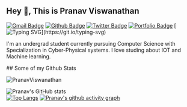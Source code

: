 
## Hey 👋, This is Pranav Viswanathan
[![Gmail Badge](https://img.shields.io/badge/-pranav.viswanathan11@gmail.com-c14438?style=flat&logo=Gmail&logoColor=white&link=mailto:pranav.viswanathan11@gmail.com)](mailto:pranav.viswanathan11@gmail.com) [![Github Badge](https://img.shields.io/badge/-PranavViswanathan-grey?style=flat&logo=github&logoColor=white&link=https://github.com/PranavViswanathan/)](https://www.github.com/PranavViswanathan/) [![Twitter Badge](https://img.shields.io/badge/-@crazycoder21-00acee?style=flat&logo=twitter&logoColor=white&link=https://twitter.com/@crazycoder21/)](https://www.twitter.com/@crazycoder21/) [![Portfolio Badge](https://img.shields.io/badge/portfolio-web-blue?style=flat&link=https://pranavcoder.netlify.app//)](https://pranavcoder.netlify.app//)
[![Typing SVG](https://readme-typing-svg.herokuapp.com?color=18A4F7&size=40&width=900&height=100&lines=Hey+there!)](https://git.io/typing-svg)
<p align='left'>I'm an undergrad student currently pursuing Computer Science with Specialization in Cyber-Physical systems. I love studing about IOT and Machine learning.</p>
## Some of my Github Stats
<p align=left> <img src=https://komarev.com/ghpvc/?username=PranavViswanathan alt=PranavViswanathan /> </p>



![Pranav's GitHub stats](https://github-readme-stats.vercel.app/api?username=PranavViswanathan&count_private=true&theme=radical&show_icons=true)<br>
[![Top Langs](https://github-readme-stats.vercel.app/api/top-langs/?username=PranavViswanathan&layout=compact)](https://github.com/anuraghazra/github-readme-stats)
[![Pranav's github activity graph](https://activity-graph.herokuapp.com/graph?username=PranavViswanathan&theme=dracula)](https://github.com/ashutosh00710/github-readme-activity-graph)


